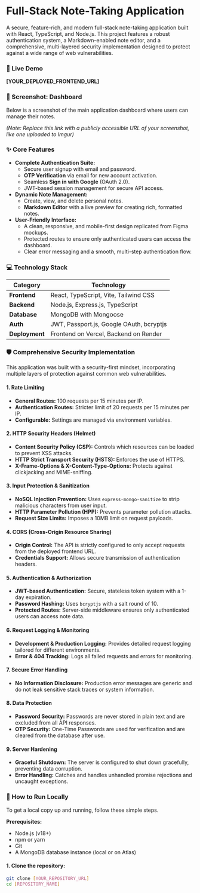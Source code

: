 # Full-Stack Note-Taking Application

A secure, feature-rich, and modern full-stack note-taking application built with React, TypeScript, and Node.js. This project features a robust authentication system, a Markdown-enabled note editor, and a comprehensive, multi-layered security implementation designed to protect against a wide range of web vulnerabilities.

### 🚀 Live Demo

**[YOUR_DEPLOYED_FRONTEND_URL]**

### 📸 Screenshot: Dashboard

Below is a screenshot of the main application dashboard where users can manage their notes.

*(Note: Replace this link with a publicly accessible URL of your screenshot, like one uploaded to Imgur)*

### ✨ Core Features

* **Complete Authentication Suite:**
    * Secure user signup with email and password.
    * **OTP Verification** via email for new account activation.
    * Seamless **Sign in with Google** (OAuth 2.0).
    * JWT-based session management for secure API access.
* **Dynamic Note Management:**
    * Create, view, and delete personal notes.
    * **Markdown Editor** with a live preview for creating rich, formatted notes.
* **User-Friendly Interface:**
    * A clean, responsive, and mobile-first design replicated from Figma mockups.
    * Protected routes to ensure only authenticated users can access the dashboard.
    * Clear error messaging and a smooth, multi-step authentication flow.

### 💻 Technology Stack

| Category     | Technology                               |
|--------------|------------------------------------------|
| **Frontend** | React, TypeScript, Vite, Tailwind CSS    |
| **Backend** | Node.js, Express.js, TypeScript          |
| **Database** | MongoDB with Mongoose                    |
| **Auth** | JWT, Passport.js, Google OAuth, bcryptjs |
| **Deployment**| Frontend on Vercel, Backend on Render    |

### 🛡️ Comprehensive Security Implementation

This application was built with a security-first mindset, incorporating multiple layers of protection against common web vulnerabilities.

#### 1. Rate Limiting

* **General Routes:** 100 requests per 15 minutes per IP.
* **Authentication Routes:** Stricter limit of 20 requests per 15 minutes per IP.
* **Configurable:** Settings are managed via environment variables.

#### 2. HTTP Security Headers (Helmet)

* **Content Security Policy (CSP):** Controls which resources can be loaded to prevent XSS attacks.
* **HTTP Strict Transport Security (HSTS):** Enforces the use of HTTPS.
* **X-Frame-Options & X-Content-Type-Options:** Protects against clickjacking and MIME-sniffing.

#### 3. Input Protection & Sanitization

* **NoSQL Injection Prevention:** Uses `express-mongo-sanitize` to strip malicious characters from user input.
* **HTTP Parameter Pollution (HPP):** Prevents parameter pollution attacks.
* **Request Size Limits:** Imposes a 10MB limit on request payloads.

#### 4. CORS (Cross-Origin Resource Sharing)

* **Origin Control:** The API is strictly configured to only accept requests from the deployed frontend URL.
* **Credentials Support:** Allows secure transmission of authentication headers.

#### 5. Authentication & Authorization

* **JWT-based Authentication:** Secure, stateless token system with a 1-day expiration.
* **Password Hashing:** Uses `bcryptjs` with a salt round of 10.
* **Protected Routes:** Server-side middleware ensures only authenticated users can access note data.

#### 6. Request Logging & Monitoring

* **Development & Production Logging:** Provides detailed request logging tailored for different environments.
* **Error & 404 Tracking:** Logs all failed requests and errors for monitoring.

#### 7. Secure Error Handling

* **No Information Disclosure:** Production error messages are generic and do not leak sensitive stack traces or system information.

#### 8. Data Protection

* **Password Security:** Passwords are never stored in plain text and are excluded from all API responses.
* **OTP Security:** One-Time Passwords are used for verification and are cleared from the database after use.

#### 9. Server Hardening

* **Graceful Shutdown:** The server is configured to shut down gracefully, preventing data corruption.
* **Error Handling:** Catches and handles unhandled promise rejections and uncaught exceptions.

### 🔧 How to Run Locally

To get a local copy up and running, follow these simple steps.

**Prerequisites:**

* Node.js (v18+)
* npm or yarn
* Git
* A MongoDB database instance (local or on Atlas)

#### **1. Clone the repository:**

```sh
git clone [YOUR_REPOSITORY_URL]
cd [REPOSITORY_NAME]
